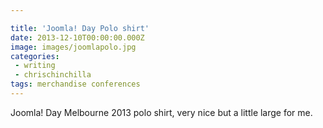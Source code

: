 ```yaml
---

title: 'Joomla! Day Polo shirt'
date: 2013-12-10T00:00:00.000Z
image: images/joomlapolo.jpg
categories:
 - writing
 - chrischinchilla
tags: merchandise conferences
---
```


Joomla! Day Melbourne 2013 polo shirt, very nice but a little large for me.
